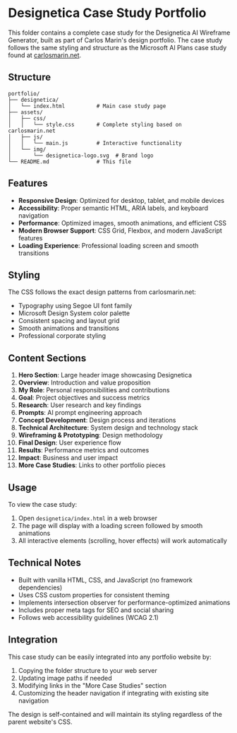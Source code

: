 # Designetica Case Study Portfolio

This folder contains a complete case study for the Designetica AI Wireframe Generator, built as part of Carlos Marin's design portfolio. The case study follows the same styling and structure as the Microsoft AI Plans case study found at [carlosmarin.net](https://www.carlosmarin.net/microsoft/aiplans.html).

## Structure

```
portfolio/
├── designetica/
│   └── index.html          # Main case study page
├── assets/
│   ├── css/
│   │   └── style.css       # Complete styling based on carlosmarin.net
│   ├── js/
│   │   └── main.js         # Interactive functionality
│   └── img/
│       └── designetica-logo.svg  # Brand logo
└── README.md               # This file
```

## Features

- **Responsive Design**: Optimized for desktop, tablet, and mobile devices
- **Accessibility**: Proper semantic HTML, ARIA labels, and keyboard navigation
- **Performance**: Optimized images, smooth animations, and efficient CSS
- **Modern Browser Support**: CSS Grid, Flexbox, and modern JavaScript features
- **Loading Experience**: Professional loading screen and smooth transitions

## Styling

The CSS follows the exact design patterns from carlosmarin.net:

- Typography using Segoe UI font family
- Microsoft Design System color palette
- Consistent spacing and layout grid
- Smooth animations and transitions
- Professional corporate styling

## Content Sections

1. **Hero Section**: Large header image showcasing Designetica
2. **Overview**: Introduction and value proposition
3. **My Role**: Personal responsibilities and contributions
4. **Goal**: Project objectives and success metrics
5. **Research**: User research and key findings
6. **Prompts**: AI prompt engineering approach
7. **Concept Development**: Design process and iterations
8. **Technical Architecture**: System design and technology stack
9. **Wireframing & Prototyping**: Design methodology
10. **Final Design**: User experience flow
11. **Results**: Performance metrics and outcomes
12. **Impact**: Business and user impact
13. **More Case Studies**: Links to other portfolio pieces

## Usage

To view the case study:

1. Open `designetica/index.html` in a web browser
2. The page will display with a loading screen followed by smooth animations
3. All interactive elements (scrolling, hover effects) will work automatically

## Technical Notes

- Built with vanilla HTML, CSS, and JavaScript (no framework dependencies)
- Uses CSS custom properties for consistent theming
- Implements intersection observer for performance-optimized animations
- Includes proper meta tags for SEO and social sharing
- Follows web accessibility guidelines (WCAG 2.1)

## Integration

This case study can be easily integrated into any portfolio website by:

1. Copying the folder structure to your web server
2. Updating image paths if needed
3. Modifying links in the "More Case Studies" section
4. Customizing the header navigation if integrating with existing site navigation

The design is self-contained and will maintain its styling regardless of the parent website's CSS.
